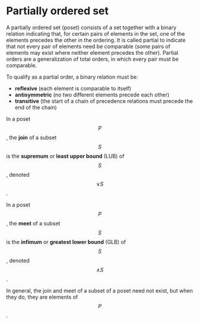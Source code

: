 # Partially ordered set

A partially ordered set (poset) consists of a set together with a binary relation indicating that, for certain pairs of elements in the set, one of the elements precedes the other in the ordering. It is called partial to indicate that not every pair of elements need be comparable (some pairs of elements may exist where neither element precedes the other). Partial orders are a generalization of total orders, in which every pair must be comparable.

To qualify as a partial order, a binary relation must be:
- **reflexive** (each element is comparable to itself)
- **antisymmetric** (no two different elements precede each other)
- **transitive** (the start of a chain of precedence relations must precede the end of the chain)






In a poset $$P$$, the **join** of a subset $$S$$ is the **supremum** or **least upper bound** (LUB) of $$S$$, denoted $$\lor S$$.

In a poset $$P$$, the **meet** of a subset $$S$$ is the **infimum** or **greatest lower bound** (GLB) of $$S$$, denoted $$\land S$$.

In general, the join and meet of a subset of a poset need not exist, but when they do, they are elements of $$P$$.
